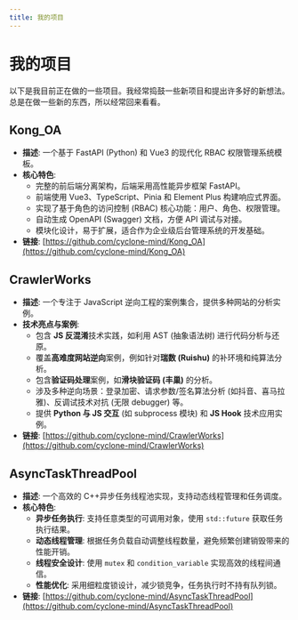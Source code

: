 ```yaml
---
title: 我的项目
---
```


# 我的项目

以下是我目前正在做的一些项目。我经常捣鼓一些新项目和提出许多好的新想法。总是在做一些新的东西，所以经常回来看看。

## Kong_OA

- **描述**: 一个基于 FastAPI (Python) 和 Vue3 的现代化 RBAC 权限管理系统模板。
- **核心特色**:
  - 完整的前后端分离架构，后端采用高性能异步框架 FastAPI。
  - 前端使用 Vue3、TypeScript、Pinia 和 Element Plus 构建响应式界面。
  - 实现了基于角色的访问控制 (RBAC) 核心功能：用户、角色、权限管理。
  - 自动生成 OpenAPI (Swagger) 文档，方便 API 调试与对接。
  - 模块化设计，易于扩展，适合作为企业级后台管理系统的开发基础。
- **链接**: [https://github.com/cyclone-mind/Kong_OA](https://github.com/cyclone-mind/Kong_OA)

## CrawlerWorks

- **描述**: 一个专注于 JavaScript 逆向工程的案例集合，提供多种网站的分析实例。
- **技术亮点与案例**:
  - 包含 **JS 反混淆**技术实践，如利用 AST (抽象语法树) 进行代码分析与还原。
  - 覆盖**高难度网站逆向**案例，例如针对**瑞数 (Ruishu)** 的补环境和纯算法分析。
  - 包含**验证码处理**案例，如**滑块验证码 (丰巢)** 的分析。
  - 涉及多种逆向场景：登录加密、请求参数/签名算法分析 (如抖音、喜马拉雅)、反调试技术对抗 (无限 debugger) 等。
  - 提供 **Python 与 JS 交互** (如 subprocess 模块) 和 **JS Hook** 技术应用实例。
- **链接**: [https://github.com/cyclone-mind/CrawlerWorks](https://github.com/cyclone-mind/CrawlerWorks)

## AsyncTaskThreadPool

- **描述**: 一个高效的 C++异步任务线程池实现，支持动态线程管理和任务调度。
- **核心特色**:
  - **异步任务执行**: 支持任意类型的可调用对象，使用 `std::future` 获取任务执行结果。
  - **动态线程管理**: 根据任务负载自动调整线程数量，避免频繁创建销毁带来的性能开销。
  - **线程安全设计**: 使用 `mutex` 和 `condition_variable` 实现高效的线程间通信。
  - **性能优化**: 采用细粒度锁设计，减少锁竞争，任务执行时不持有队列锁。
- **链接**: [https://github.com/cyclone-mind/AsyncTaskThreadPool](https://github.com/cyclone-mind/AsyncTaskThreadPool)
